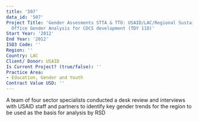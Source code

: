 ```yaml
---
title: '507'
data_id: '507'
Project Title: 'Gender Assesments STTA & TTO: USAID/LAC/Regional Sustainable Development
  Office Gender Analysis for CDCS development (TDY 118)'
Start Year: '2012'
End Year: '2012'
ISO3 Code: ''
Region: ''
Country: LAC
Client/ Donor: USAID
Is Current Project? (true/false): ''
Practice Area:
- Education, Gender and Youth
Contract Value USD: ''
---
```


A team of four sector specialists conducted a desk review and interviews with USAID staff and partners to identify key gender trends for the region to be used as the basis for analysis by RSD